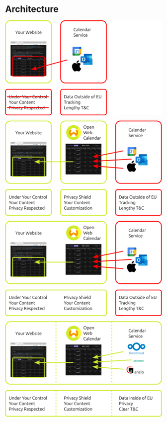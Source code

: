# Architecture

![](page-01-external-service.png)

![](page-02-public-instance.png)

![](page-03-self-hosted.png)

![](page-04-total-control.png)
